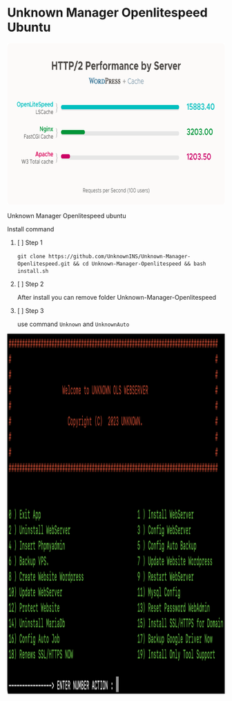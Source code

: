 # Unknown Manager Openlitespeed Ubuntu

<p align="center">
  <img width="725" height="375" src="https://github.com/UnknownINS/Unknown-Manager-Openlitespeed/blob/main/assets/ols-wp-cache.png?raw=true">
</p>

Unknown Manager Openlitespeed ubuntu

Install command

1. [ ] Step 1

    `git clone https://github.com/UnknownINS/Unknown-Manager-Openlitespeed.git && cd Unknown-Manager-Openlitespeed && bash install.sh
    `
2. [ ] Step 2

    After install you can remove folder Unknown-Manager-Openlitespeed

3. [ ] Step 3

    use command `Unknown` and `UnknownAuto`

<p align="center">
  <img width="1460" height="834" src="https://github.com/UnknownINS/Unknown-Manager-Openlitespeed/blob/main/assets/screenshort.png?raw=true">
</p>